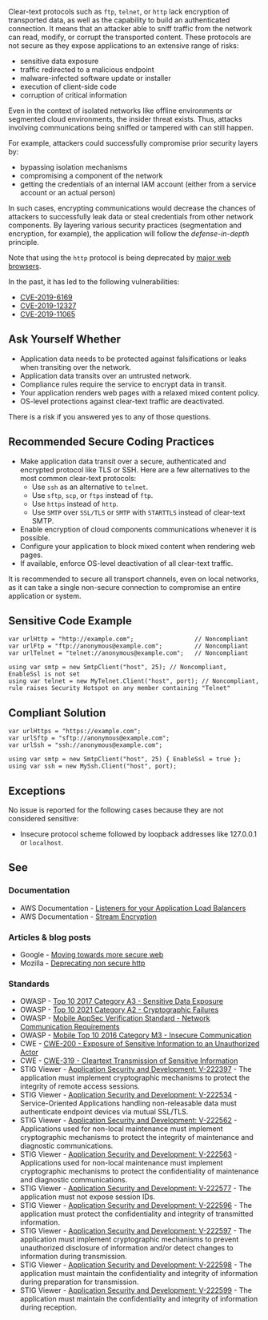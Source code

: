 Clear-text protocols such as `ftp`, `telnet`, or `http` lack encryption of transported data, as well as the
capability to build an authenticated connection. It means that an attacker able to sniff traffic from the network can read, modify, or corrupt the
transported content. These protocols are not secure as they expose applications to an extensive range of risks:

-   sensitive data exposure
-   traffic redirected to a malicious endpoint
-   malware-infected software update or installer
-   execution of client-side code
-   corruption of critical information

Even in the context of isolated networks like offline environments or segmented cloud environments, the insider threat exists. Thus, attacks
involving communications being sniffed or tampered with can still happen.

For example, attackers could successfully compromise prior security layers by:

-   bypassing isolation mechanisms
-   compromising a component of the network
-   getting the credentials of an internal IAM account (either from a service account or an actual person)

In such cases, encrypting communications would decrease the chances of attackers to successfully leak data or steal credentials from other network
components. By layering various security practices (segmentation and encryption, for example), the application will follow the
*defense-in-depth* principle.

Note that using the `http` protocol is being deprecated by [major web browsers](https://blog.mozilla.org/security/2015/04/30/deprecating-non-secure-http).

In the past, it has led to the following vulnerabilities:

-   [CVE-2019-6169](https://nvd.nist.gov/vuln/detail/CVE-2019-6169)
-   [CVE-2019-12327](https://nvd.nist.gov/vuln/detail/CVE-2019-12327)
-   [CVE-2019-11065](https://nvd.nist.gov/vuln/detail/CVE-2019-11065)

## Ask Yourself Whether

-   Application data needs to be protected against falsifications or leaks when transiting over the network.
-   Application data transits over an untrusted network.
-   Compliance rules require the service to encrypt data in transit.
-   Your application renders web pages with a relaxed mixed content policy.
-   OS-level protections against clear-text traffic are deactivated.

There is a risk if you answered yes to any of those questions.

## Recommended Secure Coding Practices

-   Make application data transit over a secure, authenticated and encrypted protocol like TLS or SSH. Here are a few alternatives to the most
  common clear-text protocols:
    - Use `ssh` as an alternative to `telnet`.
    - Use `sftp`, `scp`, or `ftps` instead of `ftp`.
    - Use `https` instead of `http`.
    - Use `SMTP` over `SSL/TLS` or `SMTP` with `STARTTLS` instead of clear-text SMTP.
-   Enable encryption of cloud components communications whenever it is possible.
-   Configure your application to block mixed content when rendering web pages.
-   If available, enforce OS-level deactivation of all clear-text traffic.

It is recommended to secure all transport channels, even on local networks, as it can take a single non-secure connection to compromise an entire
application or system.

## Sensitive Code Example

    var urlHttp = "http://example.com";                 // Noncompliant
    var urlFtp = "ftp://anonymous@example.com";         // Noncompliant
    var urlTelnet = "telnet://anonymous@example.com";   // Noncompliant

    using var smtp = new SmtpClient("host", 25); // Noncompliant, EnableSsl is not set
    using var telnet = new MyTelnet.Client("host", port); // Noncompliant, rule raises Security Hotspot on any member containing "Telnet"

## Compliant Solution

    var urlHttps = "https://example.com";
    var urlSftp = "sftp://anonymous@example.com";
    var urlSsh = "ssh://anonymous@example.com";

    using var smtp = new SmtpClient("host", 25) { EnableSsl = true };
    using var ssh = new MySsh.Client("host", port);

## Exceptions

No issue is reported for the following cases because they are not considered sensitive:

-   Insecure protocol scheme followed by loopback addresses like 127.0.0.1 or `localhost`.

## See

### Documentation

-   AWS Documentation - [Listeners for
  your Application Load Balancers](https://docs.aws.amazon.com/elasticloadbalancing/latest/application/load-balancer-listeners.html)
-   AWS Documentation - [Stream Encryption](https://docs.aws.amazon.com/AWSCloudFormation/latest/UserGuide/aws-properties-kinesis-stream-streamencryption.html)

### Articles & blog posts

-   Google - [Moving towards more secure web](https://security.googleblog.com/2016/09/moving-towards-more-secure-web.html)
-   Mozilla - [Deprecating non secure http](https://blog.mozilla.org/security/2015/04/30/deprecating-non-secure-http/)

### Standards

-   OWASP - [Top 10 2017 Category A3 - Sensitive Data
  Exposure](https://owasp.org/www-project-top-ten/2017/A3_2017-Sensitive_Data_Exposure)
-   OWASP - [Top 10 2021 Category A2 - Cryptographic Failures](https://owasp.org/Top10/A02_2021-Cryptographic_Failures/)
-   OWASP - [Mobile AppSec
  Verification Standard - Network Communication Requirements](https://mobile-security.gitbook.io/masvs/security-requirements/0x10-v5-network_communication_requirements)
-   OWASP - [Mobile Top 10 2016 Category M3 - Insecure
  Communication](https://owasp.org/www-project-mobile-top-10/2016-risks/m3-insecure-communication)
-   CWE - [CWE-200 - Exposure of Sensitive Information to an Unauthorized Actor](https://cwe.mitre.org/data/definitions/200)
-   CWE - [CWE-319 - Cleartext Transmission of Sensitive Information](https://cwe.mitre.org/data/definitions/319)
-   STIG Viewer - [Application Security and
  Development: V-222397](https://stigviewer.com/stig/application_security_and_development/2023-06-08/finding/V-222397) - The application must implement cryptographic mechanisms to protect the integrity of remote access sessions.
-   STIG Viewer - [Application Security and
  Development: V-222534](https://stigviewer.com/stig/application_security_and_development/2023-06-08/finding/V-222534) - Service-Oriented Applications handling non-releasable data must authenticate endpoint devices via mutual SSL/TLS.
-   STIG Viewer - [Application Security and
  Development: V-222562](https://stigviewer.com/stig/application_security_and_development/2023-06-08/finding/V-222562) - Applications used for non-local maintenance must implement cryptographic mechanisms to protect the integrity of
  maintenance and diagnostic communications.
-   STIG Viewer - [Application Security and
  Development: V-222563](https://stigviewer.com/stig/application_security_and_development/2023-06-08/finding/V-222563) - Applications used for non-local maintenance must implement cryptographic mechanisms to protect the confidentiality of
  maintenance and diagnostic communications.
-   STIG Viewer - [Application Security and
  Development: V-222577](https://stigviewer.com/stig/application_security_and_development/2023-06-08/finding/V-222577) - The application must not expose session IDs.
-   STIG Viewer - [Application Security and
  Development: V-222596](https://stigviewer.com/stig/application_security_and_development/2023-06-08/finding/V-222596) - The application must protect the confidentiality and integrity of transmitted information.
-   STIG Viewer - [Application Security and
  Development: V-222597](https://stigviewer.com/stig/application_security_and_development/2023-06-08/finding/V-222597) - The application must implement cryptographic mechanisms to prevent unauthorized disclosure of information and/or detect
  changes to information during transmission.
-   STIG Viewer - [Application Security and
  Development: V-222598](https://stigviewer.com/stig/application_security_and_development/2023-06-08/finding/V-222598) - The application must maintain the confidentiality and integrity of information during preparation for transmission.
-   STIG Viewer - [Application Security and
  Development: V-222599](https://stigviewer.com/stig/application_security_and_development/2023-06-08/finding/V-222599) - The application must maintain the confidentiality and integrity of information during reception.